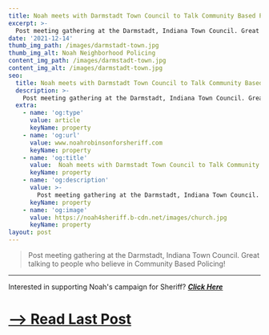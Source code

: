 ```yaml
---
title: Noah meets with Darmstadt Town Council to Talk Community Based Policing
excerpt: >-
  Post meeting gathering at the Darmstadt, Indiana Town Council. Great talking to people who believe in Community Based Policing!
date: '2021-12-14'
thumb_img_path: /images/darmstadt-town.jpg
thumb_img_alt: Noah Neighborhood Policing
content_img_path: /images/darmstadt-town.jpg
content_img_alt: /images/darmstadt-town.jpg
seo:
  title: Noah meets with Darmstadt Town Council to Talk Community Based Policing
  description: >-
    Post meeting gathering at the Darmstadt, Indiana Town Council. Great talking to people who believe in Community Based Policing!
  extra:
    - name: 'og:type'
      value: article
      keyName: property
    - name: 'og:url'
      value: www.noahrobinsonforsheriff.com
      keyName: property
    - name: 'og:title'
      value:  Noah meets with Darmstadt Town Council to Talk Community Based Policing
      keyName: property
    - name: 'og:description'
      value: >-
        Post meeting gathering at the Darmstadt, Indiana Town Council. Great talking to people who believe in Community Based Policing!
      keyName: property
    - name: 'og:image'
      value: https://noah4sheriff.b-cdn.net/images/church.jpg
      keyName: property
layout: post
---
```


> Post meeting gathering at the Darmstadt, Indiana Town Council. Great talking to people who believe in Community Based Policing!

---

Interested in supporting Noah's campaign for Sheriff? ***[Click Here](/join)***

# [--> Read Last Post](/posts/feed-my-starving-children)
